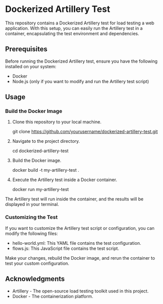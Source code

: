 # Dockerized Artillery Test

This repository contains a Dockerized Artillery test for load testing a web application. With this setup, you can easily run the Artillery test in a container, encapsulating the test environment and dependencies.

## Prerequisites

Before running the Dockerized Artillery test, ensure you have the following installed on your system:

- Docker
- Node.js (only if you want to modify and run the Artillery test script)

## Usage

### Build the Docker Image

1. Clone this repository to your local machine.

   git clone https://github.com/yourusername/dockerized-artillery-test.git

2. Navigate to the project directory.

   cd dockerized-artillery-test

3. Build the Docker image.

   docker build -t my-artillery-test .

4. Execute the Artillery test inside a Docker container.

   docker run my-artillery-test

The Artillery test will run inside the container, and the results will be displayed in your terminal.

### Customizing the Test

If you want to customize the Artillery test script or configuration, you can modify the following files:

- hello-world.yml: This YAML file contains the test configuration.
- flows.js: This JavaScript file contains the test script.

Make your changes, rebuild the Docker image, and rerun the container to test your custom configuration.

## Acknowledgments

- Artillery - The open-source load testing toolkit used in this project.
- Docker - The containerization platform.
